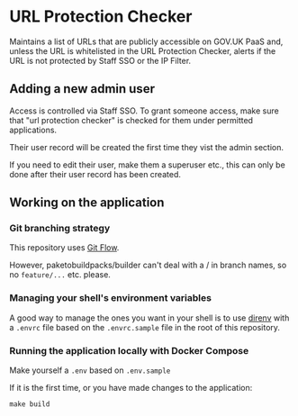 # URL Protection Checker

Maintains a list of URLs that are publicly accessible on GOV.UK PaaS and, unless the URL is whitelisted in the URL Protection Checker, alerts if the URL is not protected by Staff SSO or the IP Filter.

## Adding a new admin user

Access is controlled via Staff SSO. To grant someone access, make sure that "url protection checker" is checked for them under permitted applications.

Their user record will be created the first time they vist the admin section.

If you need to edit their user, make them a superuser etc., this can only be done after their user record has been created.

## Working on the application

### Git branching strategy

This repository uses [Git Flow](https://www.gitkraken.com/learn/git/git-flow).

However, paketobuildpacks/builder can't deal with a / in branch names, so no `feature/...` etc. please.

### Managing your shell's environment variables

A good way to manage the ones you want in your shell is to use [direnv](https://direnv.net/) with a `.envrc` file based on the `.envrc.sample` file in the root of this repository.

### Running the application locally with Docker Compose

Make yourself a `.env` based on `.env.sample`

If it is the first time, or you have made changes to the application:

```shell
make build
```
